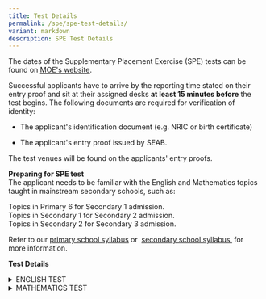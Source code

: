 ```yaml
---
title: Test Details
permalink: /spe/spe-test-details/
variant: markdown
description: SPE Test Details
---
```

<p>The dates of the Supplementary Placement Exercise (SPE) tests can be found
on&nbsp;<a href="https://www.moe.gov.sg/returning-singaporeans/secondary/spe/test-details" rel="noopener noreferrer nofollow" target="_blank"><u>MOE's website</u></a>.</p>
<p>Successful applicants have to arrive by the reporting time stated on their
entry proof&nbsp;and sit at their assigned desks&nbsp;<strong>at least 15 minutes before</strong>&nbsp;the
test begins. The following documents are required for verification of identity:</p>
<ul data-tight="true" class="tight">
<li>
<p>The applicant's identification document (e.g. NRIC or birth certificate)</p>
</li>
<li>
<p>The applicant's entry proof issued by SEAB.</p>
</li>
</ul>
<p>The test venues will be found on the applicants' entry proofs.</p>
<p><strong>Preparing for SPE test</strong> 
<br>The applicant needs to be familiar with the English and Mathematics topics
taught in mainstream secondary schools, such as:</p>
<p>Topics in Primary 6 for Secondary 1 admission.
<br>Topics in Secondary 1 for Secondary 2 admission.
<br>Topics in Secondary 2 for Secondary 3 admission.</p>
<p>Refer to our&nbsp;<a href="https://www.moe.gov.sg/primary/curriculum/syllabus" rel="noopener noreferrer nofollow" target="_blank"><u>primary school syllabus</u></a>&nbsp;or&nbsp;
<a href="https://www.moe.gov.sg/secondary/courses/express/electives" rel="noopener noreferrer nofollow" target="_blank"><u>secondary school syllabus</u> 
</a>&nbsp;for more information.</p>
<p><strong>Test Details</strong>
</p>
<div data-type="detailGroup" class="isomer-accordion isomer-accordion-white">
<details class="isomer-details">
<summary>ENGLISH TEST</summary>
<div data-type="detailsContent" class="isomer-details-content">
<p>The English test comprises two parts. The applicant will be given 2 hours
and 10 minutes to complete it:
<br>
</p>
<h4><strong>Part 1: Writing</strong></h4>
<p>2 topics are set for Secondary 1, while 4 topics are set for Secondary
2 and Secondary 3.</p>
<p>The applicant has to choose 1 topic for composition writing. The word
limits for the different academic levels are as follows:</p>
<ul data-tight="true" class="tight">
<li>
<p>Secondary 1: 200 to 300 words</p>
</li>
<li>
<p>Secondary 2: 250 to 350 words</p>
</li>
<li>
<p>Secondary 3: 300 to 400 words</p>
</li>
</ul>
<h4><strong>Part 2: Comprehension and language use</strong></h4>
<ul data-tight="true" class="tight">
<li>
<p>Compulsory multiple-choice questions</p>
</li>
<li>
<p>Comprehension (based on 2 passages): 15 items</p>
</li>
<li>
<p>Comprehension cloze (based on 2 passages): 15 items</p>
</li>
<li>
<p>Vocabulary: 10 items</p>
</li>
<li>
<p>Grammar: 10 items</p>
</li>
</ul>
</div>
</details>
<details class="isomer-details">
<summary>MATHEMATICS TEST</summary>
<div data-type="detailsContent" class="isomer-details-content">
<h4><strong>Mathematics test</strong></h4>
<p>The Mathematics test comprises 2 parts. The applicant will be given 30
minutes to complete Part 1, and 1 hour and 45 minutes to complete Part
2. They will not be allowed to use a calculator.</p>
<h4><strong>Part 1</strong></h4>
<p>Multiple-choice questions: 34 items</p>
<table>
<tbody>
<tr>
<td style="text-align:left;background-color:#c2e7ff;" rowspan="1" colspan="1">
<p>The applicant will need a pencil to shade the answers on the <strong><a href="https://www.moe.gov.sg/-/media/files/others/sample-oas.ashx" rel="noopener noreferrer nofollow" target="_blank"><u>Optical Answer Sheet (OAS)</u></a></strong> provided.</p>
</td>
</tr>
</tbody>
</table>
<h4><strong>Part 2</strong></h4>
<ul data-tight="true" class="tight">
<li>
<p>Short-answer questions: 20 items</p>
</li>
<li>
<p>Open-ended questions: 10 to 15 items</p>
</li>
</ul>
<p>For both short-answer and open-ended questions, the applicant has to show
the method of solution clearly by writing their working steps in the spaces
provided in addition to providing the final answers.</p>
<p>Generally, open-ended questions require longer and more complex method
of solutions as compared to short-answer questions.</p>
</div>
</details>
</div>
<p></p>